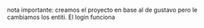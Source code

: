 nota importante:
creamos el proyecto en base al de gustavo pero le cambiamos los entiti. El login funciona
